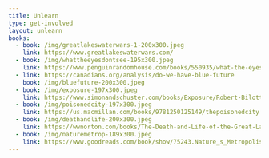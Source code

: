 ```yaml
---
title: Unlearn
type: get-involved
layout: unlearn
books:
  - book: /img/greatlakeswaterwars-1-200x300.jpeg
    link: https://www.greatlakeswaterwars.com/
  - book: /img/whattheeyesdontsee-195x300.jpeg
    link: https://www.penguinrandomhouse.com/books/550935/what-the-eyes-dont-see-by-mona-hanna-attisha/
  - link: https://canadians.org/analysis/do-we-have-blue-future
    book: /img/bluefuture-200x300.jpeg
  - book: /img/exposure-197x300.jpeg
    link: https://www.simonandschuster.com/books/Exposure/Robert-Bilott/9781501172823
  - book: /img/poisonedcity-197x300.jpeg
    link: https://us.macmillan.com/books/9781250125149/thepoisonedcity
  - book: /img/deathandlife-200x300.jpeg
    link: https://wwnorton.com/books/The-Death-and-Life-of-the-Great-Lakes/
  - book: /img/naturemetrop-189x300.jpeg
    link: https://www.goodreads.com/book/show/75243.Nature_s_Metropolis
---
```

